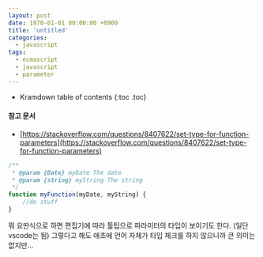 ```yaml
---
layout: post
date: 1970-01-01 00:00:00 +0900
title: 'untitled'
categories:
  - javascript
tags:
  - ecmascript
  - javascript
  - parameter
---
```


* Kramdown table of contents
{:toc .toc}

#### 참고 문서

- [https://stackoverflow.com/questions/8407622/set-type-for-function-parameters](https://stackoverflow.com/questions/8407622/set-type-for-function-parameters)

```js
/**
 * @param {Date} myDate The date
 * @param {string} myString The string
 */
function myFunction(myDate, myString) {
    //do stuff
}
```

뭐 요딴식으로 하면 편집기에 따라 툴팁으로 파라미터의 타입이 보이기도 한다. (일단 vscode는 됨) 그렇다고 해도 애초에 언어 자체가 타입 체크를 하지 않으니까 큰 의미는 없지만...
